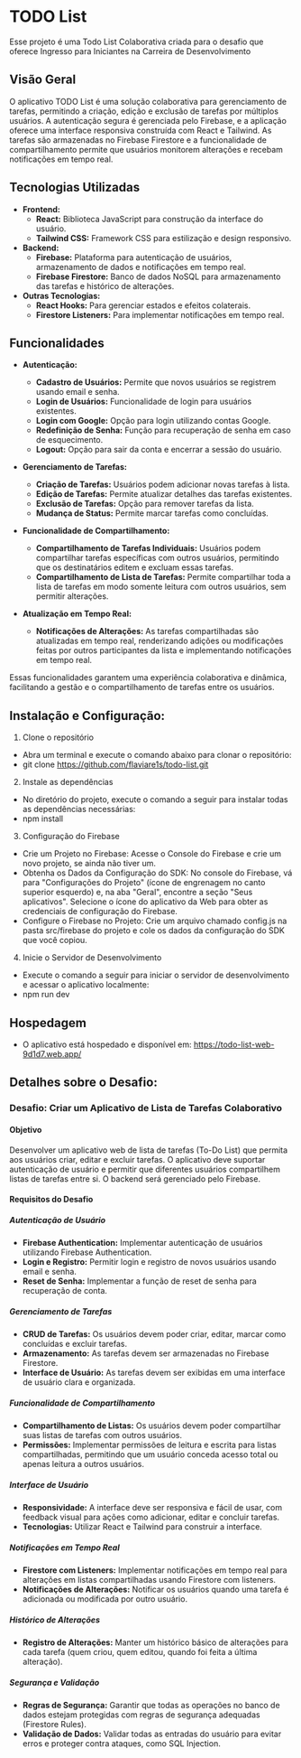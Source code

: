 # TODO List

Esse projeto é uma Todo List Colaborativa criada para o desafio que oferece Ingresso para Iniciantes na Carreira de Desenvolvimento


## **Visão Geral**

O aplicativo TODO List é uma solução colaborativa para gerenciamento de tarefas, permitindo a criação, edição e exclusão de tarefas por múltiplos usuários. A autenticação segura é gerenciada pelo Firebase, e a aplicação oferece uma interface responsiva construída com React e Tailwind. As tarefas são armazenadas no Firebase Firestore e a funcionalidade de compartilhamento permite que usuários monitorem alterações e recebam notificações em tempo real. 


## **Tecnologias Utilizadas**

- **Frontend:**
  - **React:** Biblioteca JavaScript para construção da interface do usuário.
  - **Tailwind CSS:** Framework CSS para estilização e design responsivo.
- **Backend:**
  - **Firebase:** Plataforma para autenticação de usuários, armazenamento de dados e notificações em tempo real.
  - **Firebase Firestore:** Banco de dados NoSQL para armazenamento das tarefas e histórico de alterações.
- **Outras Tecnologias:**
  - **React Hooks:** Para gerenciar estados e efeitos colaterais.
  - **Firestore Listeners:** Para implementar notificações em tempo real.


## **Funcionalidades**

- **Autenticação:**
  - **Cadastro de Usuários:** Permite que novos usuários se registrem usando email e senha.
  - **Login de Usuários:** Funcionalidade de login para usuários existentes.
  - **Login com Google:** Opção para login utilizando contas Google.
  - **Redefinição de Senha:** Função para recuperação de senha em caso de esquecimento.
  - **Logout:** Opção para sair da conta e encerrar a sessão do usuário.

- **Gerenciamento de Tarefas:**
  - **Criação de Tarefas:** Usuários podem adicionar novas tarefas à lista.
  - **Edição de Tarefas:** Permite atualizar detalhes das tarefas existentes.
  - **Exclusão de Tarefas:** Opção para remover tarefas da lista.
  - **Mudança de Status:** Permite marcar tarefas como concluídas.

- **Funcionalidade de Compartilhamento:**
  - **Compartilhamento de Tarefas Individuais:** Usuários podem compartilhar tarefas específicas com outros usuários, permitindo que os destinatários editem e excluam essas tarefas.
  - **Compartilhamento de Lista de Tarefas:** Permite compartilhar toda a lista de tarefas em modo somente leitura com outros usuários, sem permitir alterações.

- **Atualização em Tempo Real:**
  - **Notificações de Alterações:** As tarefas compartilhadas são atualizadas em tempo real, renderizando adições ou modificações feitas por outros participantes da lista e implementando notificações em tempo real.
  
Essas funcionalidades garantem uma experiência colaborativa e dinâmica, facilitando a gestão e o compartilhamento de tarefas entre os usuários.


## Instalação e Configuração:

1. Clone o repositório
  - Abra um terminal e execute o comando abaixo para clonar o repositório:
  - git clone https://github.com/flaviare1s/todo-list.git

2. Instale as dependências
  - No diretório do projeto, execute o comando a seguir para instalar todas as dependências necessárias:
  - npm install

3. Configuração do Firebase
  - Crie um Projeto no Firebase: Acesse o Console do Firebase e crie um novo projeto, se ainda não tiver um.
  - Obtenha os Dados da Configuração do SDK: No console do Firebase, vá para "Configurações do Projeto" (ícone de engrenagem no canto superior esquerdo) e, na aba "Geral", encontre a seção "Seus aplicativos". Selecione o ícone do aplicativo da Web para obter as credenciais de configuração do Firebase.
  - Configure o Firebase no Projeto: Crie um arquivo chamado config.js na pasta src/firebase do projeto e cole os dados da configuração do SDK que você copiou.

4. Inicie o Servidor de Desenvolvimento
  - Execute o comando a seguir para iniciar o servidor de desenvolvimento e acessar o aplicativo localmente:
  - npm run dev


## **Hospedagem**
  - O aplicativo está hospedado e disponível em: https://todo-list-web-9d1d7.web.app/




## Detalhes sobre o Desafio:
### **Desafio: Criar um Aplicativo de Lista de Tarefas Colaborativo**

#### **Objetivo**

Desenvolver um aplicativo web de lista de tarefas (To-Do List) que permita aos usuários criar, editar e excluir tarefas. O aplicativo deve suportar autenticação de usuário e permitir que diferentes usuários compartilhem listas de tarefas entre si. O backend será gerenciado pelo Firebase.

#### **Requisitos do Desafio**

##### **Autenticação de Usuário**

- **Firebase Authentication:** Implementar autenticação de usuários utilizando Firebase Authentication.
- **Login e Registro:** Permitir login e registro de novos usuários usando email e senha.
- **Reset de Senha:** Implementar a função de reset de senha para recuperação de conta.

##### **Gerenciamento de Tarefas**

- **CRUD de Tarefas:** Os usuários devem poder criar, editar, marcar como concluídas e excluir tarefas.
- **Armazenamento:** As tarefas devem ser armazenadas no Firebase Firestore.
- **Interface de Usuário:** As tarefas devem ser exibidas em uma interface de usuário clara e organizada.

##### **Funcionalidade de Compartilhamento**

- **Compartilhamento de Listas:** Os usuários devem poder compartilhar suas listas de tarefas com outros usuários.
- **Permissões:** Implementar permissões de leitura e escrita para listas compartilhadas, permitindo que um usuário conceda acesso total ou apenas leitura a outros usuários.

##### **Interface de Usuário**

- **Responsividade:** A interface deve ser responsiva e fácil de usar, com feedback visual para ações como adicionar, editar e concluir tarefas.
- **Tecnologias:** Utilizar React e Tailwind para construir a interface.

##### **Notificações em Tempo Real**

- **Firestore com Listeners:** Implementar notificações em tempo real para alterações em listas compartilhadas usando Firestore com listeners.
- **Notificações de Alterações:** Notificar os usuários quando uma tarefa é adicionada ou modificada por outro usuário.

##### **Histórico de Alterações**

- **Registro de Alterações:** Manter um histórico básico de alterações para cada tarefa (quem criou, quem editou, quando foi feita a última alteração).

##### **Segurança e Validação**

- **Regras de Segurança:** Garantir que todas as operações no banco de dados estejam protegidas com regras de segurança adequadas (Firestore Rules).
- **Validação de Dados:** Validar todas as entradas do usuário para evitar erros e proteger contra ataques, como SQL Injection.
